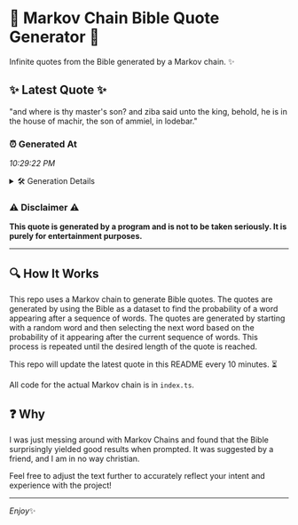 # 📖 Markov Chain Bible Quote Generator 📖

Infinite quotes from the Bible generated by a Markov chain. ✨

## ✨ Latest Quote ✨
"and where is thy master's son? and ziba said unto the king, behold, he is in the house of machir, the son of ammiel, in lodebar."

### ⏰ Generated At
*10:29:22 PM*

<details>
    <summary>🛠️ Generation Details</summary>
    <p>
        <strong>🌱 Seed:</strong> and<br>
        <strong>🔄 Iterations:</strong> 25<br>
        <strong>📜 Context History:</strong><br>[ and ]: where<br>[ and, where ]: is<br>[ and, where, is ]: thy<br>[ and, where, is, thy ]: master's<br>[ and, where, is, thy, master's ]: son?<br>[ and, where, is, thy, master's, son? ]: and<br>[ where, is, thy, master's, son?, and ]: ziba<br>[ is, thy, master's, son?, and, ziba ]: said<br>[ thy, master's, son?, and, ziba, said ]: unto<br>[ master's, son?, and, ziba, said, unto ]: the<br>[ son?, and, ziba, said, unto, the ]: king,<br>[ and, ziba, said, unto, the, king, ]: behold,<br>[ ziba, said, unto, the, king,, behold, ]: he<br>[ said, unto, the, king,, behold,, he ]: is<br>[ unto, the, king,, behold,, he, is ]: in<br>[ the, king,, behold,, he, is, in ]: the<br>[ king,, behold,, he, is, in, the ]: house<br>[ behold,, he, is, in, the, house ]: of<br>[ he, is, in, the, house, of ]: machir,<br>[ is, in, the, house, of, machir, ]: the<br>[ in, the, house, of, machir,, the ]: son<br>[ the, house, of, machir,, the, son ]: of<br>[ house, of, machir,, the, son, of ]: ammiel,<br>[ of, machir,, the, son, of, ammiel, ]: in<br>[ machir,, the, son, of, ammiel,, in ]: lodebar.<br>
    </p>
</details>

### ⚠️ Disclaimer ⚠️
**This quote is generated by a program and is not to be taken seriously. It is purely for entertainment purposes.**

---

## 🔍 How It Works

This repo uses a Markov chain to generate Bible quotes. The quotes are generated by using the Bible as a dataset to find the probability of a word appearing after a sequence of words. The quotes are generated by starting with a random word and then selecting the next word based on the probability of it appearing after the current sequence of words. This process is repeated until the desired length of the quote is reached.

This repo will update the latest quote in this README every 10 minutes. ⏳

All code for the actual Markov chain is in `index.ts`.

## ❓ Why

I was just messing around with Markov Chains and found that the Bible surprisingly yielded good results when prompted. 
It was suggested by a friend, and I am in no way christian.

Feel free to adjust the text further to accurately reflect your intent and experience with the project!

---

*Enjoy*✨
